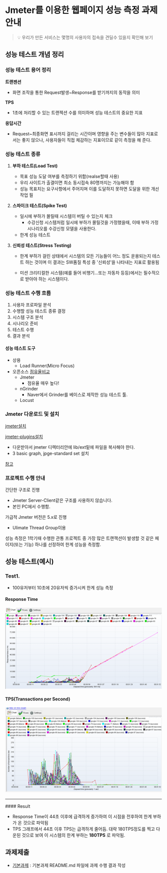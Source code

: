 # Jmeter를 이용한 웹페이지 성능 측정 과제 안내
> :bulb: 우리가 만든 서비스는 몇명의 사용자의 접속을 견딜수 있을지 확인해 보기

## 성능 테스트 개념 정리

### 성능 테스트 용어 정리 

**트랜젠션**

- 화면 조작을 통한 Request발생~Response를 받기까지의 동작을 의미

**TPS**

- 1초에 처리할 수 있는 트랜젝션 수를 의미하며 성능 테스트의 중요한 지표

**응답시간**

- Request~최종화면 표시까지 걸리는 시간이며 영향을 주는 변수들이 많아 지표로서는 좋지 않으나, 사용자들이 직접 체감하는 지표이므로 같이 측정을 해 준다. 

### 성능 테스트 종류

1. **부하 테스트(Load Test)**
   - 목표 성능 도달 여부를 측정하기 위함(realse할때 사용)
   - 우리 사이트가 출결이면 최소 동시접속 80명까지는 가능해야 함
   - 성능 목표치는 요구사항에서 주어지며 이를 도달하지 못하면 도달을 위한 개선작업 필

2. **스파이크 테스트(Spike Test)**
   - 일시에 부하가 몰릴때 시스템이 버틸 수 있는지 체크
     - 수강신청 시스템처럼 일시에 부하가 몰릴것을 가정했을때, 이때 부하 가정 시나리오를 수강신청 모델을 사용한다.
   - 한계 성능 테스트

3. **신뢰성 테스트(Stress Testing)**
   - 한계 부하가 걸린 상태에서 시스템의 모든 기능들이 어느 정도 운용되는지 테스트 하는 것이며 이 결과는 SW품질 특성 중 '신뢰성'을 나타내는 지표로 활용됨
   
   - 미션 크리티컬한 시스템(예를 들어 비행기...또는 자동차 등등)에서는 필수적으로 받아야 하는 시스템이다. 

### 성능 테스트 수행 흐름

1. 사용자 프로파일 분석
2. 수행할 성능 테스트 종류 결정
3. 시스템 구조 분석
4. 시나리오 준비
5. 테스트 수행
6. 결과 분석

#### 성능 테스트 도구 

- 상용
  - Load Runner(Micro Focus)
- 오픈소스 [점유율비교](https://www.dotcom-tools.com/blog/best-open-source-load-testing-tools/)
  - Jmeter
    - 점유율 매우 높다!
  - nGrinder
    - Naver에서 Grinder를 베이스로 제작한 성능 테스트 툴. 
  - Locust

### Jmeter 다운로드 및 설치

[jmeter설치](https://jmeter.apache.org/download_jmeter.cgi)

[jmeter-plugins설치](https://jmeter-plugins.org/install/Install/)

- 다운받아서 jmeter 디렉터리안에 lib/ext밑에 파일을 복사해야 한다. 
- 3 basic graph, jpge-standard set 설치

[참고](https://soul0.tistory.com/279)

### 프로젝트 수행 안내

간단한 구조로 진행

- Jmeter Server-Client같은 구조를 사용하지 않습니다.
- 본인 PC에서 수행함. 

가급적 Jmeter 버전은 5.x로 진행

- Ulimate Thread Group이용

성능 측정은 1학기때 수행한 관통 프로젝트 중 가장 많은 트랜잭션이 발생할 것 같은 페이지(또는 기능) 하나를 선정하여 한계 성능을 측정함. 



## 성능 테스트(예시)

### Test1. 

- 100유저부터 10초에 20유저씩 증가시켜 한계 성능 측정

#### Response Time

![UserThread](readme.assets/ActiveThread.png)



#### TPS(Transactions per Second)

#### ![UserThread](readme.assets/TPS.png)


<hr>
#### Result

* Response Time이 44초 이후에 급격하게 증가하여 이 시점을 전후하여 한계 부하가 온 것으로 파악됨
* TPS 그래프에서 44초 이후 TPS는 급격하게 줄어듬. 대략 180TPS정도를 찍고 다운된 것으로 보여 이 시스템의 한계 부하는 **180TPS** 로 파악됨.  


## 과제제출
- [기본과제](기본과제) : 기본과제 README.md 파일에 과제 수행 결과 작성
